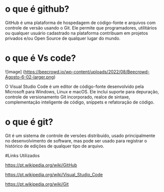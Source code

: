 # o que é github?
GitHub é uma plataforma de hospedagem de código-fonte e arquivos com controle de versão usando o Git. Ele permite que programadores, utilitários ou qualquer usuário cadastrado na plataforma contribuam em projetos privados e/ou Open Source de qualquer lugar do mundo.

# o que é Vs code?
![image] (https://beecrowd.io/wp-content/uploads/2022/08/Beecrowd-Agosto-6-02-larger.png)

O Visual Studio Code é um editor de código-fonte desenvolvido pela Microsoft para Windows, Linux e macOS. Ele inclui suporte para depuração, controle de versionamento Git incorporado, realce de sintaxe, complementação inteligente de código, snippets e refatoração de código.

# o que é git?
Git é um sistema de controle de versões distribuído, usado principalmente no desenvolvimento de software, mas pode ser usado para registrar o histórico de edições de qualquer tipo de arquivo.


#Links Utilizados

https://pt.wikipedia.org/wiki/GitHub

https://pt.wikipedia.org/wiki/Visual_Studio_Code

https://pt.wikipedia.org/wiki/Git


